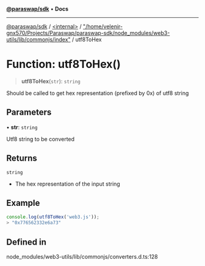 [**@paraswap/sdk**](../../../../README.md) • **Docs**

***

[@paraswap/sdk](../../../../globals.md) / [\<internal\>](../../../README.md) / ["/home/velenir-gnx570/Projects/Paraswap/paraswap-sdk/node\_modules/web3-utils/lib/commonjs/index"](../README.md) / utf8ToHex

# Function: utf8ToHex()

> **utf8ToHex**(`str`): `string`

Should be called to get hex representation (prefixed by 0x) of utf8 string

## Parameters

• **str**: `string`

Utf8 string to be converted

## Returns

`string`

- The hex representation of the input string

## Example

```ts
console.log(utf8ToHex('web3.js'));
> "0x776562332e6a73"
```

## Defined in

node\_modules/web3-utils/lib/commonjs/converters.d.ts:128

